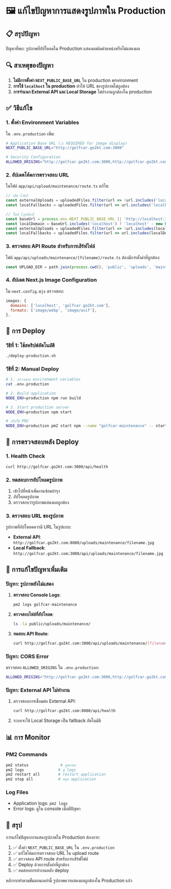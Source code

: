 # 🖼️ แก้ไขปัญหาการแสดงรูปภาพใน Production

## 📋 สรุปปัญหา

ปัญหาที่พบ: รูปภาพที่อัปโหลดใน Production แสดงผลผิดตำแหน่งหรือไม่แสดงผล

## 🔍 สาเหตุของปัญหา

1. **ไม่มีการตั้งค่า `NEXT_PUBLIC_BASE_URL`** ใน production environment
2. **การใช้ `localhost` ใน production** ทำให้ URL ของรูปภาพไม่ถูกต้อง
3. **การจำแนก External API และ Local Storage** ไม่ทำงานถูกต้องใน production

## ✅ วิธีแก้ไข

### 1. ตั้งค่า Environment Variables

ใน `.env.production` เพิ่ม:

```bash
# Application Base URL (⚠️ REQUIRED for image display)
NEXT_PUBLIC_BASE_URL="http://golfcar.go2kt.com:3000"

# Security Configuration
ALLOWED_ORIGINS="http://golfcar.go2kt.com:3000,http://golfcar.go2kt.com:8080"
```

### 2. อัปเดตโค้ดการตรวจสอบ URL

ในไฟล์ `app/api/upload/maintenance/route.ts` แก้ไข:

```typescript
// เดิม (ผิด)
const externalUploads = uploadedFiles.filter(url => !url.includes('localhost'));
const localFallbacks = uploadedFiles.filter(url => url.includes('localhost'));

// ใหม่ (ถูกต้อง)
const baseUrl = process.env.NEXT_PUBLIC_BASE_URL || 'http://localhost:3000';
const localDomain = baseUrl.includes('localhost') ? 'localhost' : new URL(baseUrl).hostname;
const externalUploads = uploadedFiles.filter(url => !url.includes(localDomain));
const localFallbacks = uploadedFiles.filter(url => url.includes(localDomain));
```

### 3. ตรวจสอบ API Route สำหรับการเสิร์ฟไฟล์

ไฟล์ `app/api/uploads/maintenance/[filename]/route.ts` ต้องมีการตั้งค่าที่ถูกต้อง:

```typescript
const UPLOAD_DIR = path.join(process.cwd(), 'public', 'uploads', 'maintenance');
```

### 4. อัปเดต Next.js Image Configuration

ใน `next.config.mjs` ตรวจสอบ:

```javascript
images: {
  domains: ['localhost', 'golfcar.go2kt.com'],
  formats: ['image/webp', 'image/avif'],
},
```

## 🚀 การ Deploy

### วิธีที่ 1: ใช้สคริปต์อัตโนมัติ

```bash
./deploy-production.sh
```

### วิธีที่ 2: Manual Deploy

```bash
# 1. ตรวจสอบ environment variables
cat .env.production

# 2. Build application
NODE_ENV=production npm run build

# 3. Start production server
NODE_ENV=production npm start

# หรือใช้ PM2
NODE_ENV=production pm2 start npm --name "golfcar-maintenance" -- start
```

## 🔧 การตรวจสอบหลัง Deploy

### 1. Health Check

```bash
curl http://golfcar.go2kt.com:3000/api/health
```

### 2. ทดสอบการอัปโหลดรูปภาพ

1. เข้าไปที่หน้าเพิ่มงานซ่อมบำรุง
2. อัปโหลดรูปภาพ
3. ตรวจสอบว่ารูปภาพแสดงผลถูกต้อง

### 3. ตรวจสอบ URL ของรูปภาพ

รูปภาพที่อัปโหลดควรมี URL ในรูปแบบ:
- **External API**: `http://golfcar.go2kt.com:8080/uploads/maintenance/filename.jpg`
- **Local Fallback**: `http://golfcar.go2kt.com:3000/api/uploads/maintenance/filename.jpg`

## 🐛 การแก้ไขปัญหาเพิ่มเติม

### ปัญหา: รูปภาพยังไม่แสดง

1. **ตรวจสอบ Console Logs**:
   ```bash
   pm2 logs golfcar-maintenance
   ```

2. **ตรวจสอบไฟล์ที่อัปโหลด**:
   ```bash
   ls -la public/uploads/maintenance/
   ```

3. **ทดสอบ API Route**:
   ```bash
   curl http://golfcar.go2kt.com:3000/api/uploads/maintenance/[filename]
   ```

### ปัญหา: CORS Error

ตรวจสอบ `ALLOWED_ORIGINS` ใน `.env.production`:
```bash
ALLOWED_ORIGINS="http://golfcar.go2kt.com:3000,http://golfcar.go2kt.com:8080"
```

### ปัญหา: External API ไม่ทำงาน

1. ตรวจสอบการเชื่อมต่อ External API:
   ```bash
   curl http://golfcar.go2kt.com:8080/api/health
   ```

2. ระบบจะใช้ Local Storage เป็น fallback อัตโนมัติ

## 📊 การ Monitor

### PM2 Commands

```bash
pm2 status              # ดูสถานะ
pm2 logs               # ดู logs
pm2 restart all        # restart application
pm2 stop all           # หยุด application
```

### Log Files

- Application logs: `pm2 logs`
- Error logs: ดูใน console เมื่อมีปัญหา

## 🎯 สรุป

การแก้ไขปัญหาการแสดงรูปภาพใน Production ต้องการ:

1. ✅ ตั้งค่า `NEXT_PUBLIC_BASE_URL` ใน `.env.production`
2. ✅ แก้ไขโค้ดการตรวจสอบ URL ใน upload route
3. ✅ ตรวจสอบ API route สำหรับการเสิร์ฟไฟล์
4. ✅ Deploy ด้วยการตั้งค่าที่ถูกต้อง
5. ✅ ทดสอบการทำงานหลัง deploy

หลังจากทำตามขั้นตอนเหล่านี้ รูปภาพควรแสดงผลถูกต้องใน Production แล้ว